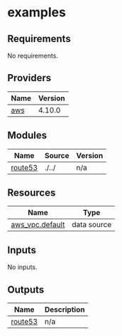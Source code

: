 # examples

<!-- BEGINNING OF PRE-COMMIT-TERRAFORM DOCS HOOK -->
## Requirements

No requirements.

## Providers

| Name | Version |
|------|---------|
| <a name="provider_aws"></a> [aws](#provider\_aws) | 4.10.0 |

## Modules

| Name | Source | Version |
|------|--------|---------|
| <a name="module_route53"></a> [route53](#module\_route53) | ./../ | n/a |

## Resources

| Name | Type |
|------|------|
| [aws_vpc.default](https://registry.terraform.io/providers/hashicorp/aws/latest/docs/data-sources/vpc) | data source |

## Inputs

No inputs.

## Outputs

| Name | Description |
|------|-------------|
| <a name="output_route53"></a> [route53](#output\_route53) | n/a |
<!-- END OF PRE-COMMIT-TERRAFORM DOCS HOOK -->
